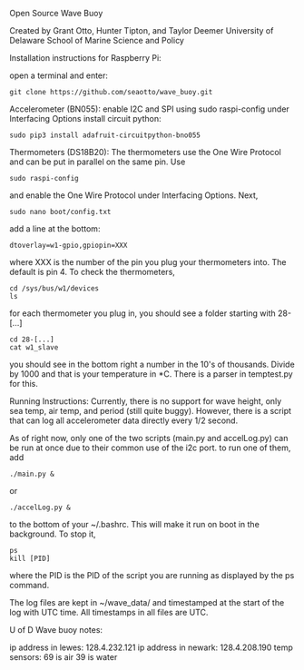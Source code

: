Open Source Wave Buoy

Created by Grant Otto, Hunter Tipton, and Taylor Deemer
University of Delaware School of Marine Science and Policy


Installation instructions for Raspberry Pi:

open a terminal and enter:

	git clone https://github.com/seaotto/wave_buoy.git
Accelerometer (BN055):
enable I2C and SPI using 
	sudo raspi-config
under Interfacing Options
install circuit python:

	sudo pip3 install adafruit-circuitpython-bno055
Thermometers (DS18B20):
The thermometers use the One Wire Protocol and can be put in parallel on the same pin.
Use

	sudo raspi-config
and enable the One Wire Protocol under Interfacing Options.
Next,

	sudo nano boot/config.txt
add a line at the bottom:

	dtoverlay=w1-gpio,gpiopin=XXX
where XXX is the number of the pin you plug your thermometers into. The default is pin 4.
To check the thermometers, 

	cd /sys/bus/w1/devices
	ls
for each thermometer you plug in, you should see a folder starting with 28-[...]

	cd 28-[...]
	cat w1_slave
you should see in the bottom right a number in the 10's of thousands. Divide by 1000 and that is your temperature in *C. There is a parser in temptest.py for this.


Running Instructions:
Currently, there is no support for wave height, only sea temp, air temp, and period (still quite buggy).
However, there is a script that can log all accelerometer data directly every 1/2 second.

As of right now, only one of the two scripts (main.py and accelLog.py) can be run at once due to their common use of the i2c port.
to run one of them, add 

	./main.py & 
or 

	./accelLog.py &
to the bottom of your ~/.bashrc. This will make it run on boot in the background. To stop it,

	ps
	kill [PID]
where the PID is the PID of the script you are running as displayed by the ps command.

The log files are kept in ~/wave_data/ and timestamped at the start of the log with UTC time. All timestamps in all files are UTC.


U of D Wave buoy notes:

ip address in lewes: 128.4.232.121
ip address in newark: 128.4.208.190
temp sensors: 69 is air
	      39 is water
